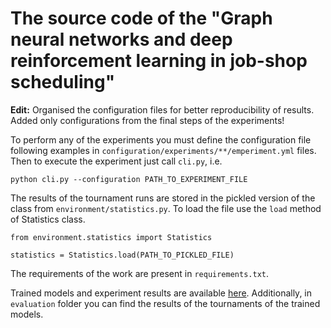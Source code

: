 
# The source code of the "Graph neural networks and deep reinforcement learning in job-shop scheduling"

**Edit:** Organised the configuration files for better reproducibility of results. Added only configurations from 
the final steps of the experiments!

To perform any of the experiments you must define the configuration file following examples in `configuration/experiments/**/emperiment.yml` files.
Then to execute the experiment just call `cli.py`, i.e.

```
python cli.py --configuration PATH_TO_EXPERIMENT_FILE
```

The results of the tournament runs are stored in the pickled version of the class from `environment/statistics.py`.
To load the file use the `load` method of Statistics class.

```
from environment.statistics import Statistics

statistics = Statistics.load(PATH_TO_PICKLED_FILE)
```

The requirements of the work are present in `requirements.txt`.

Trained models and experiment results are available [here](https://campuscvut-my.sharepoint.com/:u:/g/personal/hayeuyur_cvut_cz/EQ7TgHnCjbVIvDmWBltOo5ABQH5YcKSm6CRa0k33InaY8A?e=ul41Pa). Additionally, in `evaluation` folder you can find
the results of the tournaments of the trained models.
